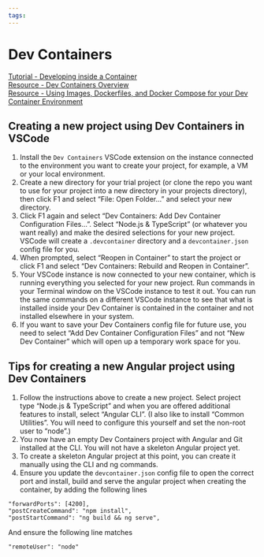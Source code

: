 ```yaml
---
tags:
---
```


# Dev Containers

[Tutorial - Developing inside a Container](https://code.visualstudio.com/docs/devcontainers/containers)  
[Resource - Dev Containers Overview](https://containers.dev/overview)  
[Resource - Using Images, Dockerfiles, and Docker Compose for your Dev Container Environment](https://containers.dev/guide/dockerfile)

## Creating a new project using Dev Containers in VSCode

1. Install the `Dev Containers` VSCode extension on the instance connected to
   the environment you want to create your project, for example, a VM or your
   local environment.
2. Create a new directory for your trial project (or clone the repo you want to
   use for your project into a new directory in your projects directory), then
   click F1 and select “File: Open Folder…” and select your new directory.
3. Click F1 again and select “Dev Containers: Add Dev Container Configuration
   Files…”. Select “Node.js & TypeScript” (or whatever you want really) and make
   the desired selections for your new project. VSCode will create a
   `.devcontainer` directory and a `devcontainer.json` config file for you.
4. When prompted, select “Reopen in Container” to start the project or click F1
   and select “Dev Containers: Rebuild and Reopen in Container”.
5. Your VSCode instance is now connected to your new container, which is running
   everything you selected for your new project. Run commands in your Terminal
   window on the VSCode instance to test it out. You can run the same commands
   on a different VSCode instance to see that what is installed inside your Dev
   Container is contained in the container and not installed elsewhere in your
   system.
6. If you want to save your Dev Containers config file for future use, you need
   to select “Add Dev Container Configuration Files” and not “New Dev Container”
   which will open up a temporary work space for you.

## Tips for creating a new Angular project using Dev Containers

1. Follow the instructions above to create a new project. Select project type
   “Node.js & TypeScript” and when you are offered additional features to
   install, select “Angular CLI”. (I also like to install “Common Utilities”.
   You will need to configure this yourself and set the non-root user to
   “node”.)
2. You now have an empty Dev Containers project with Angular and Git installed
   at the CLI. You will not have a skeleton Angular project yet.
3. To create a skeleton Angular project at this point, you can create it
   manually using the CLI and ng commands.
4. Ensure you update the `devcontainer.json` config file to open the correct
   port and install, build and serve the angular project when creating the
   container, by adding the following lines

```
"forwardPorts": [4200],
"postCreateCommand": "npm install",
"postStartCommand": "ng build && ng serve",
```

And ensure the following line matches

```
"remoteUser": "node"
```
